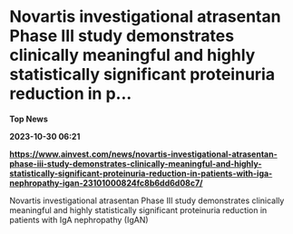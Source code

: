 # Novartis investigational atrasentan Phase III study demonstrates clinically meaningful and highly statistically significant proteinuria reduction in p...
**Top News**

**2023-10-30 06:21**

**https://www.ainvest.com/news/novartis-investigational-atrasentan-phase-iii-study-demonstrates-clinically-meaningful-and-highly-statistically-significant-proteinuria-reduction-in-patients-with-iga-nephropathy-igan-23101000824fc8b6dd6d08c7/**

Novartis investigational atrasentan Phase III study demonstrates clinically meaningful and highly statistically significant proteinuria reduction in patients with IgA nephropathy (IgAN)